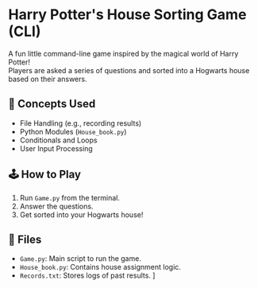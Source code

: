 # Harry Potter's House Sorting Game (CLI)

A fun little command-line game inspired by the magical world of Harry Potter!  
Players are asked a series of questions and sorted into a Hogwarts house based on their answers.

## 🧠 Concepts Used
- File Handling (e.g., recording results)
- Python Modules (`House_book.py`)
- Conditionals and Loops
- User Input Processing

## 🕹️ How to Play
1. Run `Game.py` from the terminal.
2. Answer the questions.
3. Get sorted into your Hogwarts house!

## 📁 Files
- `Game.py`: Main script to run the game.
- `House_book.py`: Contains house assignment logic.
- `Records.txt`: Stores logs of past results.
]